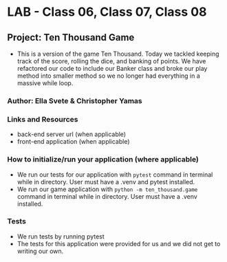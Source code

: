 # LAB - Class 06, Class 07, Class 08

## Project: Ten Thousand Game

- This is a version of the game Ten Thousand. Today we tackled keeping track of the score, rolling the dice, and banking of points. We have refactored our code to include our Banker class and broke our play method into smaller method so we no longer had everything in a massive while loop.

### Author: Ella Svete & Christopher Yamas

### Links and Resources

- back-end server url (when applicable)
- front-end application (when applicable)

### How to initialize/run your application (where applicable)

- We run our tests for our application with `pytest` command in terminal while in directory. User must have a .venv and pytest installed.
- We run our game application with `python -m ten_thousand.game` command in terminal while in directory. User must have a .venv installed.

### Tests

- We run tests by running pytest
- The tests for this application were provided for us and we did not get to writing our own.
